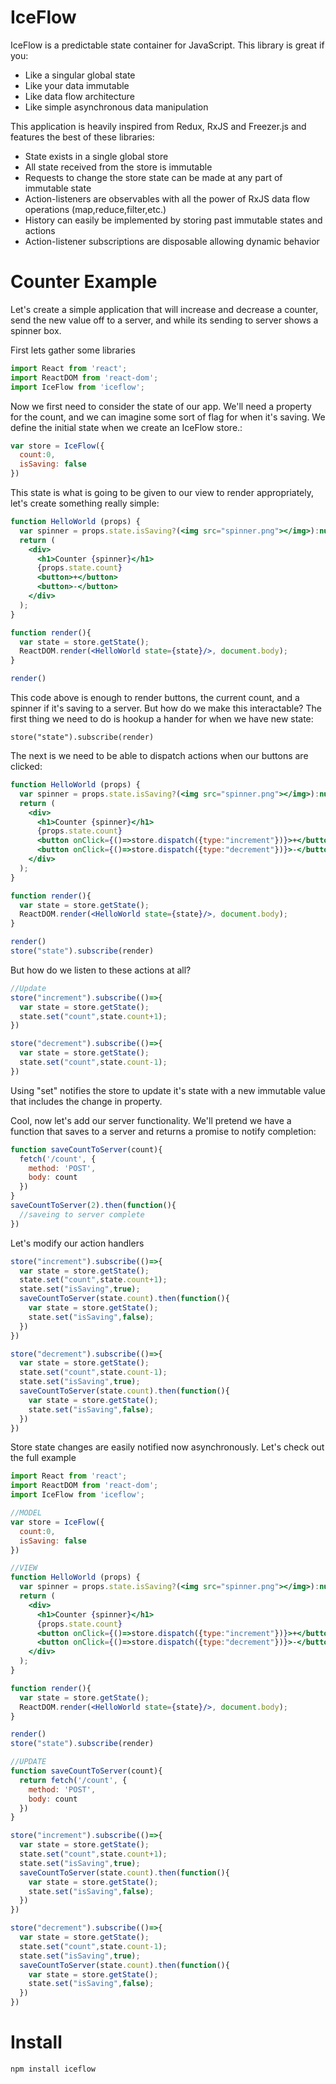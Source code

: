 # IceFlow

IceFlow is a predictable state container for JavaScript. This library is great if you:

* Like a singular global state
* Like your data immutable
* Like data flow architecture
* Like simple asynchronous data manipulation

This application is heavily inspired from Redux, RxJS and Freezer.js and features the best of these libraries:

* State exists in a single global store
* All state received from the store is immutable
* Requests to change the store state can be made at any part of immutable state
* Action-listeners are observables with all the power of RxJS data flow operations (map,reduce,filter,etc.)
* History can easily be implemented by storing past immutable states and actions
* Action-listener subscriptions are disposable allowing dynamic behavior

# Counter Example

Let's create a simple application that will increase and decrease a counter, send the new value off to a server, and while its sending to server shows a spinner box.

First lets gather some libraries

```jsx
import React from 'react';
import ReactDOM from 'react-dom';
import IceFlow from 'iceflow';
```

Now we first need to consider the state of our app.  We'll need a property for the count, and we can imagine some sort of flag for when it's saving. We define the initial state when we create an IceFlow store.:

```jsx
var store = IceFlow({
  count:0,
  isSaving: false
})
```

This state is what is going to be given to our view to render appropriately, let's create something really simple:

```jsx
function HelloWorld (props) {
  var spinner = props.state.isSaving?(<img src="spinner.png"></img>):null;
  return (
    <div>
      <h1>Counter {spinner}</h1>
      {props.state.count}
      <button>+</button>
      <button>-</button>
    </div>
  );
}

function render(){
  var state = store.getState();
  ReactDOM.render(<HelloWorld state={state}/>, document.body);
}

render()
```

This code above is enough to render buttons, the current count, and a spinner if it's saving to a server. But how do we make this interactable? The first thing we need to do is hookup a hander for when we have new state:

```
store("state").subscribe(render)
```

The next is we need to be able to dispatch actions when our buttons are clicked:

```jsx
function HelloWorld (props) {
  var spinner = props.state.isSaving?(<img src="spinner.png"></img>):null;
  return (
    <div>
      <h1>Counter {spinner}</h1>
      {props.state.count}
      <button onClick={()=>store.dispatch({type:"increment"})}>+</button>
      <button onClick={()=>store.dispatch({type:"decrement"})}>-</button>
    </div>
  );
}

function render(){
  var state = store.getState();
  ReactDOM.render(<HelloWorld state={state}/>, document.body);
}

render()
store("state").subscribe(render)
```

But how do we listen to these actions at all?

```jsx
//Update
store("increment").subscribe(()=>{
  var state = store.getState();
  state.set("count",state.count+1);
})

store("decrement").subscribe(()=>{
  var state = store.getState();
  state.set("count",state.count-1);
})
```

Using "set" notifies the store to update it's state with a new immutable value that includes the change in property.

Cool, now let's add our server functionality. We'll pretend we have a function that saves to a server and returns a promise to notify completion:

```jsx
function saveCountToServer(count){
  fetch('/count', {
    method: 'POST',
    body: count
  })
}
saveCountToServer(2).then(function(){
  //saveing to server complete
})
```

Let's modify our action handlers

```jsx
store("increment").subscribe(()=>{
  var state = store.getState();
  state.set("count",state.count+1);
  state.set("isSaving",true);
  saveCountToServer(state.count).then(function(){
    var state = store.getState();
    state.set("isSaving",false);
  })
})

store("decrement").subscribe(()=>{
  var state = store.getState();
  state.set("count",state.count-1);
  state.set("isSaving",true);
  saveCountToServer(state.count).then(function(){
    var state = store.getState();
    state.set("isSaving",false);
  })
})
```

Store state changes are easily notified now asynchronously.  Let's check out the full example

```jsx
import React from 'react';
import ReactDOM from 'react-dom';
import IceFlow from 'iceflow';

//MODEL
var store = IceFlow({
  count:0,
  isSaving: false
})

//VIEW
function HelloWorld (props) {
  var spinner = props.state.isSaving?(<img src="spinner.png"></img>):null;
  return (
    <div>
      <h1>Counter {spinner}</h1>
      {props.state.count}
      <button onClick={()=>store.dispatch({type:"increment"})}>+</button>
      <button onClick={()=>store.dispatch({type:"decrement"})}>-</button>
    </div>
  );
}

function render(){
  var state = store.getState();
  ReactDOM.render(<HelloWorld state={state}/>, document.body);
}

render()
store("state").subscribe(render)

//UPDATE
function saveCountToServer(count){
  return fetch('/count', {
    method: 'POST',
    body: count
  })
}

store("increment").subscribe(()=>{
  var state = store.getState();
  state.set("count",state.count+1);
  state.set("isSaving",true);
  saveCountToServer(state.count).then(function(){
    var state = store.getState();
    state.set("isSaving",false);
  })
})

store("decrement").subscribe(()=>{
  var state = store.getState();
  state.set("count",state.count-1);
  state.set("isSaving",true);
  saveCountToServer(state.count).then(function(){
    var state = store.getState();
    state.set("isSaving",false);
  })
})
```

# Install

`npm install iceflow`
